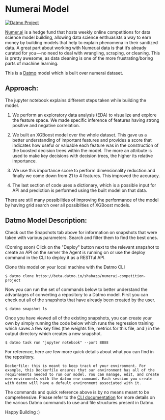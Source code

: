 # Numerai Model

[![Datmo Project](https://datmo.io/shabazp/numerai-competition-project/badge.svg)](https://datmo.io/shabazp/numerai-competition-project)

[Numer.ai](https://numer.ai/) is a hedge fund that hosts weekly online competitions for data science model building, allowing data science enthuasists a way to earn money by building models that help to explain phenomena in their sanitized data. A great part about working with Numer.ai data is that it’s already curated for you — no need to deal with wrangling, scraping, or cleaning. This is pretty awesome, as data cleaning is one of the more frustrating/boring parts of machine learning.

This is a [Datmo](https://datmo.com) model which is built over numerai dataset.

## Approach:

The jupyter notebook explains different steps taken while building the model.

1. We perform an exploratory data analysis (EDA) to visualize and explore the feature space. We made specific inference of features having strong positive and negative correlation.

2. We built an XGBoost model over the whole dataset. This gave us a better understanding of important features and provides a score that indicates how useful or valuable each feature was in the construction of the boosted decision trees within the model. The more an attribute is used to make key decisions with decision trees, the higher its relative importance.

3. We use this importance score to perform dimensionality reduction and finally we come down from 21 to 4 features. This improved the accuracy. 

4. The last section of code uses a dictionary, which is a possible input for API and prediction is performed using the built model on that data.

There are still many possibilities of improving the performance of the model by having grid search over all possiblities of XGBoost models.

## Datmo Model Description:

Check out the Snapshots tab above for information on snapshots that were taken with various parameters. Search and filter them to find the best ones. 

(Coming soon) Click on the "Deploy" button next to the relevant snapshot to create an API on the server the Agent is running on or use the deploy command in the CLI to deploy it as a RESTful API. 

Clone this model on your local machine with the Datmo CLI

```
$ datmo clone https://beta.datmo.io/shabazp/numerai-competition-project
```

Now you can run the set of commands below to better understand the advantages of converting a repository to a Datmo model. 
First you can check out all of the snapshots that have already been created by the user. 

```
$ datmo snapshot ls 
```

Once you have viewed all of the existing snapshots, you can create your own by simply running the code below which runs the regression training which saves a few key files (the weights file, metrics for this file, and ) in the output directory which creates a new snapshot. 

```
$ datmo task run "jupyter notebook" --port 8888
```

For reference, here are few more quick details about what you can find in the repository. 

```
Dockerfile: this is meant to keep track of your environment. For example, this Dockerfile ensures that our environment has all of the requirements needed to run our model. You can manage, edit, and create new enviroments with the datmo env command. Each session you create with datmo will have a default environment associated with it.
```
The commands and quick reference above is by no means meant to be comprehensive. Please refer to the [CLI documentation](https://beta-docs.datmo.io) for more details on the various Datmo commands to use and file structures present in Datmo.

Happy Building :)
